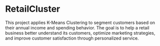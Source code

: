 # RetailCluster
This project applies K-Means Clustering to segment customers based on their annual income and spending behavior. The goal is to help a retail business better understand its customers, optimize marketing strategies, and improve customer satisfaction through personalized service.

